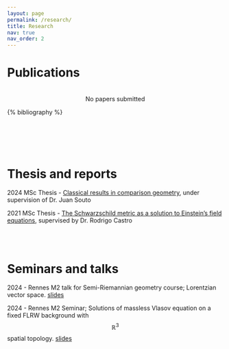 ```yaml
---
layout: page
permalink: /research/
title: Research
nav: true
nav_order: 2
---
```

 <h1 style="font-size:2em; font-weight:bold;">Publications</h1> 
  

<div style="text-align: center;">
<br>
No papers submitted 
</div>


<!-- _pages/research.md -->
<div class="publications">

{% bibliography %}

</div>

<br> <br>
---

<h1 style="font-size:2em; font-weight:bold;">Thesis and reports</h1> 

2024 MSc Thesis - [Classical results in comparison geometry](https://victorfuentesl.github.io/assets/pdf/Classical_results_in_comparison_geometry__Mémoire_M2__FUENTES_Victor.pdf), under supervision of Dr. Juan Souto

2021 MSc Thesis - [The Schwarzschild metric as a solution to Einstein’s field equations](https://victorfuentesl.github.io/assets/pdf/Abstract.pdf), supervised by Dr. Rodrigo Castro

<br> <br>
<h1 style="font-size:2em; font-weight:bold;">Seminars and talks</h1> 
 
   2024 - Rennes M2 talk for Semi-Riemannian geometry course; Lorentzian vector space. [slides](https://victorfuentesl.github.io/assets/pdf/Semi_Riemannian_Geometry_beamer.pdf)

   2024 - Rennes M2 Seminar; Solutions of massless Vlasov equation on a fixed FLRW background with $$\mathbb{R}^3$$ spatial topology. [slides](https://victorfuentesl.github.io/assets/pdf/Seminar_M2_Beamer-2.pdf)

 
